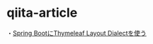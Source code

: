 # qiita-article

・[Spring BootにThymeleaf Layout Dialectを使う](https://qiita.com/yuri_san/items/7f6af703f633270ca0bd)
